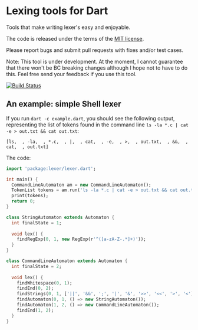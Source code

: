 # Lexing tools for Dart

Tools that make writing lexer's easy and enjoyable.

The code is released under the terms of the [MIT license](http://conradk.mit-license.org/license.html).

Please report bugs and submit pull requests with fixes and/or test cases.

Note: This tool is under development. At the moment, I cannot guarantee that there won't be BC breaking changes although I hope not to have to do this. Feel free send your feedback if you use this tool.

[![Build Status](https://drone.io/github.com/conradkleinespel/automaton-generator-dart/status.png)](https://drone.io/github.com/conradkleinespel/automaton-generator-dart/latest)

## An example: simple Shell lexer

If you run `dart -c example.dart`, you should see the following output, representing the list of tokens found in the command line `ls -la *.c | cat -e > out.txt && cat out.txt`:
```
[ls,  , -la,  , *.c,  , |,  , cat,  , -e,  , >,  , out.txt,  , &&,  , cat,  , out.txt]
```

The code:
```dart
import 'package:lexer/lexer.dart';

int main() {
  CommandLineAutomaton am = new CommandLineAutomaton();
  TokenList tokens = am.run('ls -la *.c | cat -e > out.txt && cat out.txt');
  print(tokens);
  return 0;
}

class StringAutomaton extends Automaton {
  int finalState = 1;
  
  void lex() {
    findRegExp(0, 1, new RegExp(r'^([a-zA-Z-.*]+)'));
  }
}

class CommandLineAutomaton extends Automaton {
  int finalState = 2;
  
  void lex() {
    findWhitespace(0, 1);
    findEnd(0, 2);
    findStrings(0, 1, ['||', '&&', ';', '|', '&', '>>', '<<', '>', '<']);
    findAutomaton(0, 1, () => new StringAutomaton());
    findAutomaton(1, 2, () => new CommandLineAutomaton());
    findEnd(1, 2);
  }
}
```
